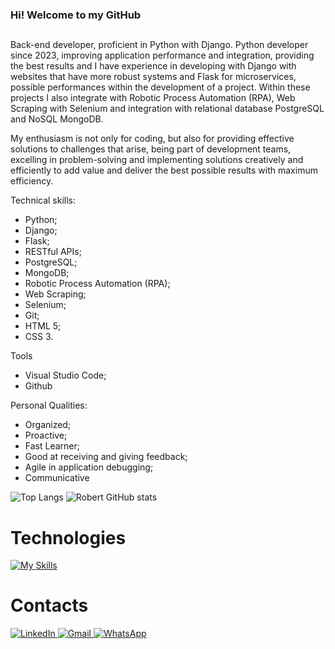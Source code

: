 ### Hi! Welcome to my GitHub
##

Back-end developer, proficient in Python with Django.
Python developer since 2023, improving application performance and integration, providing the best results and I have experience in developing with Django with websites that have more robust systems and Flask for microservices, possible performances within the development of a project. Within these projects I also integrate with Robotic Process Automation (RPA), Web Scraping with Selenium and integration with relational database PostgreSQL and NoSQL MongoDB.

My enthusiasm is not only for coding, but also for providing effective solutions to challenges that arise, being part of development teams, excelling in problem-solving and implementing solutions creatively and efficiently to add value and deliver the best possible results with maximum efficiency.

Technical skills:

- Python;
- Django;
- Flask;
- RESTful APIs;
- PostgreSQL;
- MongoDB;
- Robotic Process Automation (RPA);
- Web Scraping;
- Selenium;
- Git;
- HTML 5;
- CSS 3.

Tools
- Visual Studio Code;
- Github

Personal Qualities:
- Organized;
- Proactive;
- Fast Learner;
- Good at receiving and giving feedback;
- Agile in application debugging;
- Communicative       


![Top Langs](https://github-readme-stats.vercel.app/api/top-langs/?username=Robert-Cortez-Rudi&layout=compact&theme=tokyonight&langs_count=10&card_width=335)
![Robert GitHub stats](https://github-readme-stats.vercel.app/api?username=Robert-Cortez-Rudi&show_icons=true&theme=tokyonight&card_width=300)


# Technologies 

 [![My Skills](https://skillicons.dev/icons?i=py,django,flask,fastapi,postgres,mongodb,js,html,css)](https://skillicons.dev)   


# Contacts

<a href="https://www.linkedin.com/in/robert-cortez-rudi/" target="_blank">
  <img src="https://img.shields.io/badge/LinkedIn-0A66C2?style=for-the-badge&logo=linkedin&logoColor=white" alt="LinkedIn">
</a>
<a href="mailto:robertrudi.dev@gmail.com?subject=Assunto%20do%20Email&body=Corpo%20do%20email">
  <img src="https://img.shields.io/badge/Gmail-D14836?style=for-the-badge&logo=gmail&logoColor=white" alt="Gmail">
</a>
<a href="https://wa.me/5512974100583?text=Olá%20Robert,%20tudo bem?">
  <img src="https://img.shields.io/badge/WhatsApp-25D366?style=for-the-badge&logo=whatsapp&logoColor=white" alt="WhatsApp">
</a>


